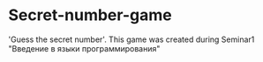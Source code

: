 # Secret-number-game
'Guess the secret number'. This game was created during Seminar1 "Введение в языки программирования"
